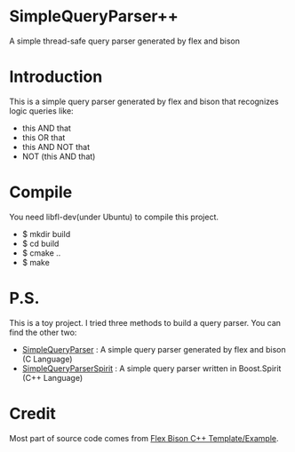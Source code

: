 # SimpleQueryParser++
A simple thread-safe query parser generated by flex and bison

Introduction
============

This is a simple query parser generated by flex and bison that recognizes logic queries like:

 - this AND that
 - this OR that
 - this AND NOT that
 - NOT (this AND that)

Compile
=======

You need libfl-dev(under Ubuntu) to compile this project.

 - $ mkdir build
 - $ cd build
 - $ cmake ..
 - $ make

P.S.
====

This is a toy project. I tried three methods to build a query parser. You can find the other two:

 - [SimpleQueryParser](https://github.com/itechbear/SimpleQueryParser) : A simple query parser generated by flex and bison (C Language)
 - [SimpleQueryParserSpirit](https://github.com/itechbear/SimpleQueryParserSpirit) : A simple query parser written in Boost.Spirit (C++ Language)


Credit
======

Most part of source code comes from [Flex Bison C++ Template/Example](https://panthema.net/2007/flex-bison-cpp-example/).
